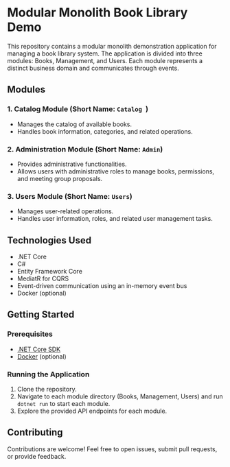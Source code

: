 # Modular Monolith Book Library Demo

This repository contains a modular monolith demonstration application for managing a book library system. The application is divided into three modules: Books, Management, and Users. Each module represents a distinct business domain and communicates through events.

## Modules

### 1. Catalog  Module (Short Name: `Catalog `)
- Manages the catalog of available books.
- Handles book information, categories, and related operations.

### 2. Administration Module (Short Name: `Admin`)
- Provides administrative functionalities.
- Allows users with administrative roles to manage books, permissions, and meeting group proposals.

### 3. Users Module (Short Name: `Users`)
- Manages user-related operations.
- Handles user information, roles, and related user management tasks.

## Technologies Used
- .NET Core
- C#
- Entity Framework Core
- MediatR for CQRS
- Event-driven communication using an in-memory event bus
- Docker (optional)

## Getting Started

### Prerequisites
- [.NET Core SDK](https://dotnet.microsoft.com/download)
- [Docker](https://www.docker.com/get-started) (optional)

### Running the Application
1. Clone the repository.
2. Navigate to each module directory (Books, Management, Users) and run `dotnet run` to start each module.
3. Explore the provided API endpoints for each module.

## Contributing
Contributions are welcome! Feel free to open issues, submit pull requests, or provide feedback.


